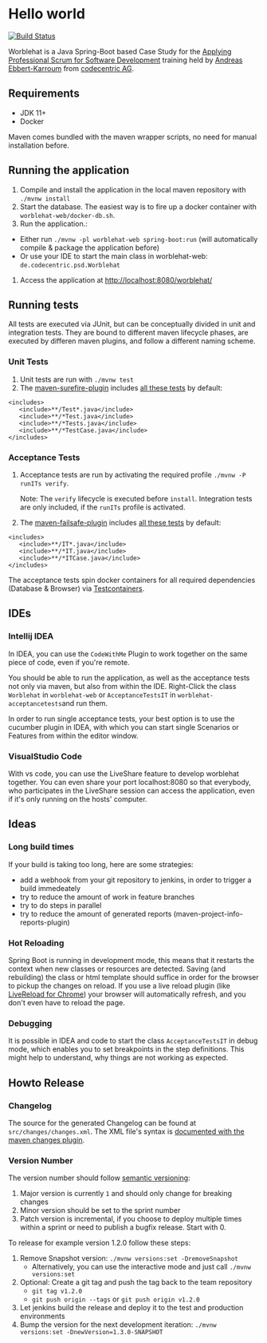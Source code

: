 # Hello world

[![Build Status](https://travis-ci.org/scrum-for-developers/worblehat.svg?branch=master)](https://travis-ci.org/scrum-for-developers/worblehat)

Worblehat is a Java Spring-Boot based Case Study for the [Applying Professional Scrum for Software Development](https://www.scrum.org/classes?uid=55) training
held by [Andreas Ebbert-Karroum](https://www.scrum.org/andreas-ebbert-karroum) from [codecentric AG](https://www.codecentric.de/).

## Requirements

- JDK 11+
- Docker

Maven comes bundled with the maven wrapper scripts, no need for manual installation before.

## Running the application

1. Compile and install the application in the local maven repository with `./mvnw install`
1. Start the database. The easiest way is to fire up a docker container with `worblehat-web/docker-db.sh`.
1. Run the application.:

- Either run `./mvnw -pl worblehat-web spring-boot:run` (will automatically compile & package the application before)
- Or use your IDE to start the main class in worblehat-web: `de.codecentric.psd.Worblehat`

1. Access the application at <http://localhost:8080/worblehat/>

## Running tests

All tests are executed via JUnit, but can be conceptually divided in unit and integration tests. They are bound to different
maven lifecycle phases, are executed by differen maven plugins, and follow a different naming scheme.

### Unit Tests

1. Unit tests are run with `./mvnw test`
1. The [maven-surefire-plugin](https://maven.apache.org/surefire/maven-surefire-plugin) includes
   [all these tests](https://maven.apache.org/surefire/maven-surefire-plugin/test-mojo.html#includes) by default:

```
<includes>
   <include>**/Test*.java</include>
   <include>**/*Test.java</include>
   <include>**/*Tests.java</include>
   <include>**/*TestCase.java</include>
</includes>
```

### Acceptance Tests

1. Acceptance tests are run by activating the required profile `./mvnw -P runITs verify`.

   Note: The `verify` lifecycle is executed before `install`. Integration tests are only included, if the `runITs` profile is activated.

1. The [maven-failsafe-plugin](https://maven.apache.org/surefire/maven-failsafe-plugin) includes
   [all these tests](https://maven.apache.org/surefire/maven-failsafe-plugin/integration-test-mojo.html#includes) by default:

```
<includes>
   <include>**/IT*.java</include>
   <include>**/*IT.java</include>
   <include>**/*ITCase.java</include>
</includes>
```

The acceptance tests spin docker containers for all required dependencies (Database & Browser) via [Testcontainers](https://www.testcontainers.org/).

## IDEs

### Intellij IDEA

In IDEA, you can use the `CodeWithMe` Plugin to work together on the same piece of code, even if you're remote.

You should be able to run the application, as well as the acceptance tests not only via maven, but also from within the IDE.
Right-Click the class `Worblehat` in `worblehat-web` or `AcceptanceTestsIT` in `worblehat-acceptancetests`and run them.

In order to run single acceptance tests, your best option is to use the cucumber plugin in IDEA, with which you can
start single Scenarios or Features from within the editor window.

### VisualStudio Code

With vs code, you can use the LiveShare feature to develop worblehat together. You can even share your port localhost:8080
so that everybody, who participates in the LiveShare session can access the application, even if it's only running on the hosts'
computer.

## Ideas

### Long build times

If your build is taking too long, here are some strategies:

- add a webhook from your git repository to jenkins, in order to trigger a build immedeately
- try to reduce the amount of work in feature branches
- try to do steps in parallel
- try to reduce the amount of generated reports (maven-project-info-reports-plugin)

### Hot Reloading

Spring Boot is running in development mode, this means that it restarts the context when new
classes or resources are detected. Saving (and rebuilding) the class or html template should suffice
in order for the browser to pickup the changes on reload. If you use a live reload plugin
(like [LiveReload for Chrome](https://chrome.google.com/webstore/detail/livereload/jnihajbhpnppcggbcgedagnkighmdlei))
your browser will automatically refresh, and you don't even have to reload the page.

### Debugging

It is possible in IDEA and code to start the class `AcceptanceTestsIT` in debug mode, which enables you to
set breakpoints in the step definitions. This might help to understand, why things are not working as expected.

## Howto Release

### Changelog

The source for the generated Changelog can be found at `src/changes/changes.xml`. The XML file's syntax is [documented with the maven changes plugin](https://maven.apache.org/plugins/maven-changes-plugin/changes.html).

### Version Number

The version number should follow [semantic versioning](https://semver.org/):

1. Major version is currently `1` and should only change for breaking changes
1. Minor version should be set to the sprint number
1. Patch version is incremental, if you choose to deploy multiple times within a sprint or need to publish a bugfix release. Start with 0.

To release for example version 1.2.0 follow these steps:

1. Remove Snapshot version: `./mvnw versions:set -DremoveSnapshot`
   - Alternatively, you can use the interactive mode and just call `./mvnw versions:set`
1. Optional: Create a git tag and push the tag back to the team repository
   - `git tag v1.2.0`
   - `git push origin --tags` or `git push origin v1.2.0`
1. Let jenkins build the release and deploy it to the test and production environments
1. Bump the version for the next development iteration: `./mvnw versions:set -DnewVersion=1.3.0-SNAPSHOT`
